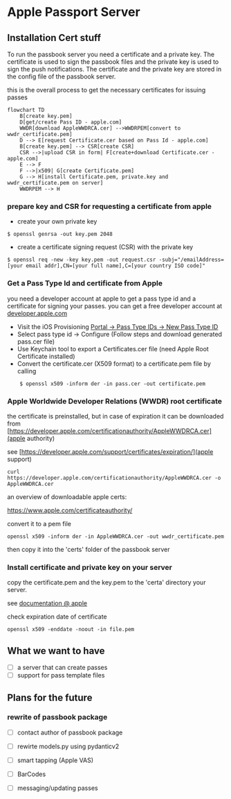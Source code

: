 # Apple Passport Server

## Installation Cert stuff

To run the passbook server you need a certificate and a private key. The certificate is used to sign the passbook files and the private key is used to sign the push notifications. The certificate and the private key are stored in the config file of the passbook server.

this is the overall process to get the necessary certificates for issuing passes

```mermaid
flowchart TD
    B[create key.pem]
    D[get/create Pass ID - apple.com]
    WWDR[download AppleWWDRCA.cer] -->WWDRPEM[convert to wwdr_certificate.pem]
    D --> E[request Certificate.cer based on Pass Id - apple.com]
    B[create key.pem] --> CSR[create CSR]
    CSR -->|upload CSR in form| F[create+download Certificate.cer - apple.com]
    E --> F
    F -->|x509| G[create Certificate.pem]
    G --> H[install Certificate.pem, private.key and wwdr_certificate.pem on server]
    WWDRPEM --> H
```

### prepare key and CSR for requesting a certificate from apple

- create your own private key
```shell
$ openssl genrsa -out key.pem 2048
```

- create a certificate signing request (CSR) with the private key
```shell
$ openssl req -new -key key.pem -out request.csr -subj="/emailAddress=[your email addr],CN=[your full name],C=[your country ISO code]"
```


### Get a Pass Type Id and certificate from Apple

you need a developer account at apple to get a pass type id and a certificate for signing your passes. you can get a free developer account at [developer.apple.com](https://developer.apple.com/programs/)

* Visit the iOS Provisioning [Portal -> Pass Type IDs -> New Pass Type ID](https://developer.apple.com/account/resources/identifiers/list/passTypeId)
* Select pass type id -> Configure (Follow steps and download generated pass.cer file)
* Use Keychain tool to export a Certificates.cer  file (need Apple Root Certificate installed)
* Convert the certificate.cer (X509 format) to a certificate.pem file by calling

```shell
    $ openssl x509 -inform der -in pass.cer -out certificate.pem
```

### Apple Worldwide Developer Relations (WWDR) root certificate

the certificate is preinstalled, but in case of expiration it can be downloaded from
[https://developer.apple.com/certificationauthority/AppleWWDRCA.cer](apple authority)

see [https://developer.apple.com/support/certificates/expiration/](apple support)

```shell
curl https://developer.apple.com/certificationauthority/AppleWWDRCA.cer -o AppleWWDRCA.cer
```

an overview of downloadable apple certs:

https://www.apple.com/certificateauthority/

convert it to a pem file

```shell
openssl x509 -inform der -in AppleWWDRCA.cer -out wwdr_certificate.pem
```
then copy it into the 'certs' folder of the passbook server

### Install certificate and private key on your server

copy the certificate.pem and the key.pem to the 'certa' directory your server.

see [documentation @ apple](https://developer.apple.com/documentation/walletpasses/building_a_pass)

check expiration date of certificate

```shell
openssl x509 -enddate -noout -in file.pem
```

## What we want to have

- [ ] a server that can create passes
- [ ] support for pass template files

## Plans for the future

### rewrite of passbook package

- [ ] contact author of passbook package 
- [ ] rewirte models.py using pydanticv2
- [ ] smart tapping (Apple VAS)
- [ ] BarCodes

- [ ] messaging/updating passes